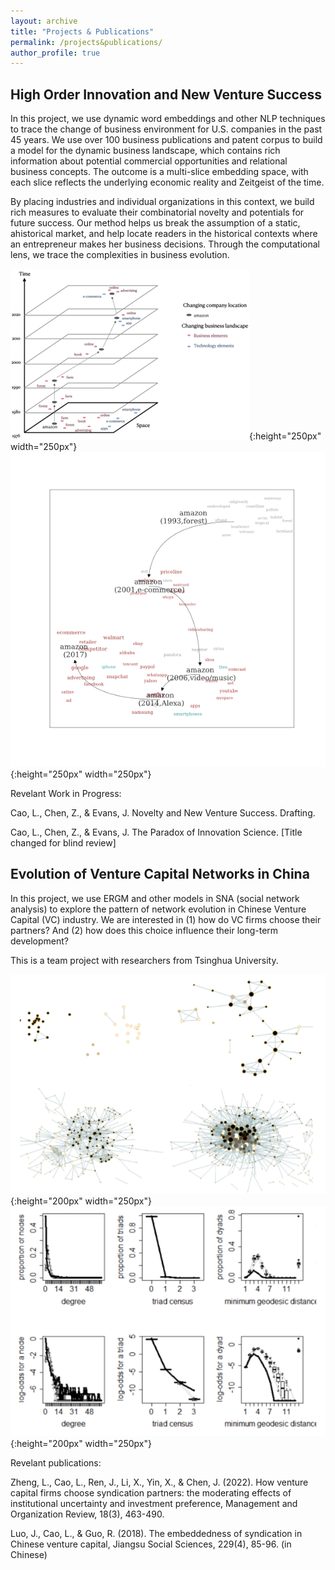 ```yaml
---
layout: archive
title: "Projects & Publications"
permalink: /projects&publications/
author_profile: true
---
```


High Order Innovation and New Venture Success
-----
In this project, we use dynamic word embeddings and other NLP techniques to trace the change of business environment for U.S. companies in the past 45 years. We use over 100 business publications and patent corpus to build a model for the dynamic business landscape, which contains rich information about potential commercial opportunities and relational business concepts. The outcome is a multi-slice embedding space, with each slice reflects the underlying economic reality and Zeitgeist of the time.

By placing industries and individual organizations in this context, we build rich measures to evaluate their combinatorial novelty and potentials for future success. Our method helps us break the assumption of a static, ahistorical market, and help locate readers in the historical contexts where an entrepreneur makes her business decisions. Through the computational lens, we trace the complexities in business evolution.

![amazon1](amazon1.png){:height="250px" width="250px"}![amazon2](amazon2.png){:height="250px" width="250px"}

Revelant Work in Progress:

Cao, L., Chen, Z., & Evans, J. Novelty and New Venture Success. Drafting.

Cao, L., Chen, Z., & Evans, J. The Paradox of Innovation Science. [Title changed for blind review]


Evolution of Venture Capital Networks in China
------
In this project, we use ERGM and other models in SNA (social network analysis) to explore the pattern of network evolution in Chinese Venture Capital (VC) industry. We are interested in (1) how do VC firms choose their partners? And (2) how does this choice influence their long-term development?

This is a team project with researchers from Tsinghua University.

![ERGM1](ERGM1.png){:height="200px" width="250px"}![ERGM2](ERGM2.png){:height="200px" width="250px"}

Revelant publications:

Zheng, L., Cao, L., Ren, J., Li, X., Yin, X., & Chen, J. (2022). How venture capital firms choose syndication partners: the moderating effects of institutional uncertainty and investment preference, Management and Organization Review, 18(3), 463-490. 

Luo, J., Cao, L., & Guo, R. (2018). The embeddedness of syndication in Chinese venture capital, Jiangsu Social Sciences, 229(4), 85-96. (in Chinese)